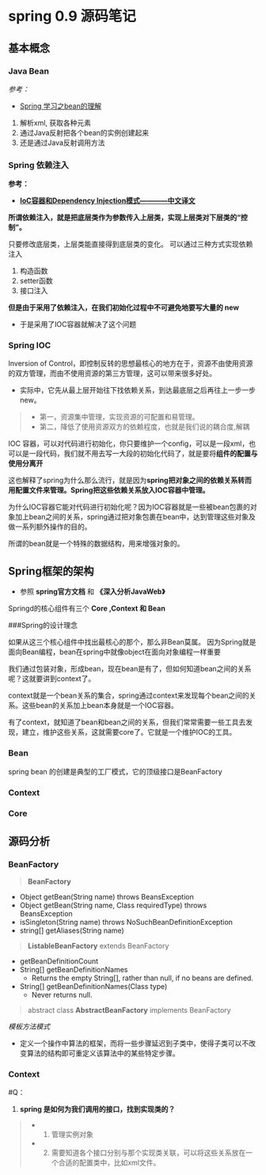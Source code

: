 # spring 0.9 源码笔记

## 基本概念

### Java Bean

*参考：*

- [Spring 学习之bean的理解](http://www.cnblogs.com/shinubi/p/4182027.html)

1. 解析xml, 获取各种元素
2. 通过Java反射把各个bean的实例创建起来
3. 还是通过Java反射调用方法


### Spring 依赖注入

**参考：**

- **[IoC容器和Dependency Injection模式————中文译文](http://insights.thoughtworkers.org/injection/)**


**所谓依赖注入，就是把底层类作为参数传入上层类，实现上层类对下层类的“控制”。**

只要修改底层类，上层类能直接得到底层类的变化。
可以通过三种方式实现依赖注入

1. 构造函数
2. setter函数
3. 接口注入

**但是由于采用了依赖注入，在我们初始化过程中不可避免地要写大量的 new**

- 于是采用了IOC容器就解决了这个问题

### Spring IOC

Inversion of Control，即控制反转的思想最核心的地方在于，资源不由使用资源的双方管理，而由不使用资源的第三方管理，这可以带来很多好处。

- 实际中，它先从最上层开始往下找依赖关系，到达最底层之后再往上一步一步new。

> - 第一，资源集中管理，实现资源的可配置和易管理。
> - 第二，降低了使用资源双方的依赖程度，也就是我们说的耦合度,解耦


IOC 容器，可以对代码进行初始化，你只要维护一个config，可以是一段xml，也可以是一段代码，我们就不用去写一大段的初始化代码了，就是要将**组件的配置与使用分离开**

这也解释了spring为什么那么流行，就是因为**spring把对象之间的依赖关系转而用配置文件来管理。Spring把这些依赖关系放入IOC容器中管理。**

为什么IOC容器它能对代码进行初始化呢？因为IOC容器就是一些被bean包裹的对象加上bean之间的关系，spring通过把对象包裹在bean中，达到管理这些对象及做一系列额外操作的目的。

所谓的bean就是一个特殊的数据结构，用来增强对象的。


## Spring框架的架构


- 参照 **spring官方文档** 和 **《深入分析JavaWeb》**

Springd的核心组件有三个 **Core ,Context 和 Bean**

###Spring的设计理念

如果从这三个核心组件中找出最核心的那个，那么非Bean莫属。
因为Spring就是面向Bean编程，bean在spring中就像object在面向对象编程一样重要

我们通过包装对象，形成bean，现在bean是有了，但如何知道bean之间的关系呢？这就要讲到context了。

context就是一个bean关系的集合，spring通过context来发现每个bean之间的关系。这些bean的关系加上bean本身就是一个IOC容器。

有了context，就知道了bean和bean之间的关系，但我们常常需要一些工具去发现，建立，维护这些关系，这就需要core了。它就是一个维护IOC的工具。

### Bean

spring bean 的创建是典型的工厂模式，它的顶级接口是BeanFactory





### Context


### Core



## 源码分析

### BeanFactory


> **BeanFactory**

- Object getBean(String name) throws BeansException
- Object getBean(String name, Class requiredType) throws BeansException
- isSingleton(String name) throws NoSuchBeanDefinitionException
- string[] getAliases(String name)

> **ListableBeanFactory** extends BeanFactory

- getBeanDefinitionCount
- String[] getBeanDefinitionNames
	- Returns the empty String[], rather than null, if no beans are defined. 
-  String[] getBeanDefinitionNames(Class type)
	- Never returns null.

> abstract class **AbstractBeanFactory** implements BeanFactory

*模板方法模式*

- 定义一个操作中算法的框架，而将一些步骤延迟到子类中，使得子类可以不改变算法的结构即可重定义该算法中的某些特定步骤。




### Context




#Q：
1. **spring 是如何为我们调用的接口，找到实现类的？**

> -  1. 管理实例对象
> -  2. 需要知道各个接口分别与那个实现类关联，可以将这些关系放在一个合适的配置类中，比如xml文件。









